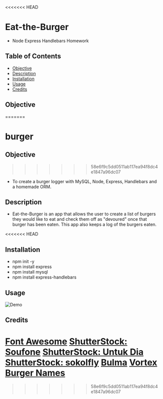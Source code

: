 <<<<<<< HEAD
# Eat-the-Burger
- Node Express Handlebars Homework

## Table of Contents

* [Objective](#Objective)
* [Description](#Description)
* [Installation](#Installation)
* [Usage](#Usage)
* [Credits](#Credits)

 ## Objective
=======
# burger

## Objective
>>>>>>> 58e6f9c5dd0511ab117ea94f8dc4e1847a96dc07
 
 - To create a burger logger with MySQL, Node, Express, Handlebars and a homemade ORM.
 
 ## Description

 - Eat-the-Burger is an app that allows the user to create a list of burgers they would like to eat and check them off as "devoured" once that burger has been eaten. This app also keeps a log of the burgers eaten.
 
<<<<<<< HEAD

  
 
  ## Installation

- npm init -y
- npm install express
- npm install mysql
- npm install express-handlebars

 ## Usage

![Demo](demo.gif)

## Credits
[Font Awesome](https://fontawesome.com/)
[ShutterStock: Soufone](https://premier.shutterstock.com/image/detail-1445463893/burger-hamburger-logo-icon-design)
[ShutterStock: Untuk Dia](https://premier.shutterstock.com/image/detail-1710086218/burger-icon-vector-illustration-logo-template)
[ShutterStock: sokolfly](https://premier.shutterstock.com/image/detail-1610097265/burger-icon-design-template-flat-hamburger-logo-background-line-street-fast-food-symbol-illustration-modern-sandwich-concept-for-bar-cafe-stall-delivery)
[Bulma](https://bulma.io/)
[Vortex Burger Names](https://thevortexatl.com/)
=======
>>>>>>> 58e6f9c5dd0511ab117ea94f8dc4e1847a96dc07
